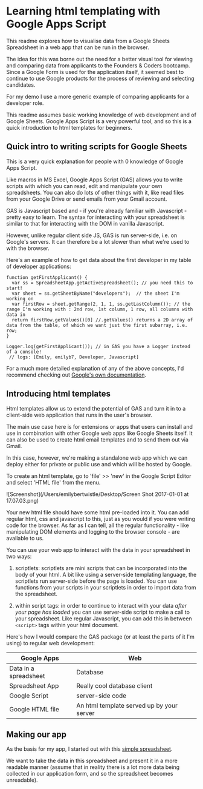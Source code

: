 # Learning html templating with Google Apps Script

This readme explores how to visualise data from a Google Sheets Spreadsheet in a web app that can be run in the browser.

The idea for this was borne out the need for a better visual tool for viewing and comparing data from applicants to the Founders & Coders bootcamp. Since a Google Form is used for the application itself, it seemed best to continue to use Google products for the process of reviewing and selecting candidates.

For my demo I use a more generic example of comparing applicants for a developer role.

This readme assumes basic working knowledge of web development and of Google Sheets. Google Apps Script is a very powerful tool, and so this is a quick introduction to html templates for beginners.


## Quick intro to writing scripts for Google Sheets

This is a very quick explanation for people with 0 knowledge of Google Apps Script.

Like macros in MS Excel, Google Apps Script (GAS) allows you to write scripts with which you can read, edit and manipulate your own spreadsheets. You can also do lots of other things with it, like read files from your Google Drive or send emails from your Gmail account.

GAS is Javascript based and - if you're already familiar with Javascript - pretty easy to learn. The syntax for interacting with your spreadsheet is similar to that for interacting with the DOM in vanilla Javascript.

However, unlike regular client side JS, GAS is run server-side, i.e. on Google's servers. It can therefore be a lot slower than what we're used to with the browser.

Here's an example of how to get data about the first developer in my table of developer applications:

```
function getFirstApplicant() {
  var ss = SpreadsheetApp.getActiveSpreadsheet(); // you need this to start!
  var sheet = ss.getSheetByName("developers");  // the sheet I'm working on
  var firstRow = sheet.getRange(2, 1, 1, ss.getLastColumn()); // the range I'm working with : 2nd row, 1st column, 1 row, all columns with data in
  return firstRow.getValues()[0] //.getValues() returns a 2D array of data from the table, of which we want just the first subarray, i.e. row;
}

Logger.log(getFirstApplicant()); // in GAS you have a Logger instead of a console!
 // logs: [Emily, emilyb7, Developer, Javascript]
```

For a much more detailed explanation of any of the above concepts, I'd recommend checking out [Google's own documentation](https://developers.google.com/apps-script/reference/spreadsheet/).


## Introducing html templates

Html templates allow us to extend the potential of GAS and turn it in to a client-side web application that runs in the user's browser.

The main use case here is for extensions or apps that users can install and use in combination with other Google web apps like Google Sheets itself. It can also be used to create html email templates and to send them out via Gmail.

In this case, however, we're making a standalone web app which we can deploy either for private or public use and which will be hosted by Google.

To create an html template, go to 'file' >> 'new' in the Google Script Editor and select 'HTML file' from the menu.

![Screenshot](/Users/emilybertwistle/Desktop/Screen Shot 2017-01-01 at 17.07.03.png)

Your new html file should have some html pre-loaded into it. You can add regular html, css and javascript to this, just as you would if you were writing code for the browser. As far as I can tell, all the regular functionality - like manipulating DOM elements and logging to the browser console - are available to us.

You can use your web app to interact with the data in your spreadsheet in two ways:

1. scriptlets: scriptlets are mini scripts that can be incorporated into the body of your html. A bit like using a server-side templating language, the scriptlets run server-side before the page is loaded. You can use functions from your scripts in your scriptlets in order to import data from the spreadsheet.

2. within script tags: in order to continue to interact with your data *after your page has loaded* you can use server-side script to make a call to your spreadsheet. Like regular Javascript, you can add this in between `<script>` tags within your html document.

Here's how I would compare the GAS package (or at least the parts of it I'm using) to regular web development:

| Google Apps | Web |
| --- | --- |
| Data in a spreadsheet | Database |
| Spreadsheet App | Really cool database client |
| Google Script | server-side code |
| Google HTML file | An html template served up by your server |

## Making our app

As the basis for my app, I started out with this [simple spreadsheet](
https://docs.google.com/spreadsheets/d/1bV2zhcos61W5cUaRL7seumiGBiYJX5QZVa8qeBNLx9A/edit?usp=sharing
).

We want to take the data in this spreadsheet and present it in a more readable manner (assume that in reality there is a lot more data being collected in our application form, and so the spreadsheet becomes unreadable).

